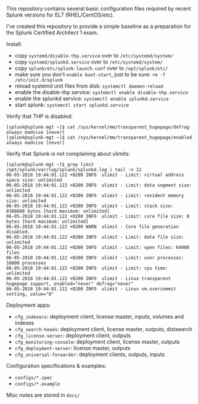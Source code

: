
This repository contains several basic configuration files required
by recent Splunk versions for EL7 (RHEL/CentOS/etc).

I've created this repository to provide a simple baseline as a preparation
for the Splunk Certified Architect 1 exam.


Install:
- copy `systemd/disable-thp.service` over to `/etc/systemd/system/`
- copy `systemd/splunkd.service` over to `/etc/systemd/system/`
- copy `splunk/etc/splunk-launch.conf` over to `/opt/splunk/etc/`
- make sure you don't `enable boot-start`, just to be sure: `rm -f /etc/init.d/splunk`
- reload systemd unit files from disk: `systemctl daemon-reload`
- enable the disable-thp service: `systemctl enable disable-thp.service`
- enable the splunkd service: `systemctl enable splunkd.service`
- start splunk: `systemctl start splunkd.service`

Verify that THP is disabled:
```
[splunk@splunk-mgt ~]$ cat /sys/kernel/mm/transparent_hugepage/defrag
always madvise [never]
[splunk@splunk-mgt ~]$ cat /sys/kernel/mm/transparent_hugepage/enabled
always madvise [never]
```

Verify that Splunk is not complaining about ulimits:
```
[splunk@splunk-mgt ~]$ grep limit /opt/splunk/var/log/splunk/splunkd.log | tail -n 12
06-05-2018 19:44:01.122 +0200 INFO  ulimit - Limit: virtual address space size: unlimited
06-05-2018 19:44:01.122 +0200 INFO  ulimit - Limit: data segment size: unlimited
06-05-2018 19:44:01.122 +0200 INFO  ulimit - Limit: resident memory size: unlimited
06-05-2018 19:44:01.122 +0200 INFO  ulimit - Limit: stack size: 8388608 bytes [hard maximum: unlimited]
06-05-2018 19:44:01.122 +0200 INFO  ulimit - Limit: core file size: 0 bytes [hard maximum: unlimited]
06-05-2018 19:44:01.122 +0200 WARN  ulimit - Core file generation disabled.
06-05-2018 19:44:01.122 +0200 INFO  ulimit - Limit: data file size: unlimited
06-05-2018 19:44:01.122 +0200 INFO  ulimit - Limit: open files: 64000 files
06-05-2018 19:44:01.122 +0200 INFO  ulimit - Limit: user processes: 16000 processes
06-05-2018 19:44:01.122 +0200 INFO  ulimit - Limit: cpu time: unlimited
06-05-2018 19:44:01.122 +0200 INFO  ulimit - Linux transparent hugepage support, enabled="never" defrag="never"
06-05-2018 19:44:01.122 +0200 INFO  ulimit - Linux vm.overcommit setting, value="0"
```

Deployment apps:
- `cfg_indexers`: deployment client, license master, inputs, volumes and indexes 
- `cfg_search-heads`: deployment client, license master, outputs, distsearch
- `cfg_license-server`: deployment client, outputs
- `cfg_monitoring-console`: deployment client, license master, outputs
- `cfg_deployment-server`: license master, outputs
- `cfg_universal-forwarder`: deployment clients, outputs, inputs

Configuration specifications & examples:
- `configs/*.spec`
- `configs/*.example`

Misc notes are stored in `docs/`
